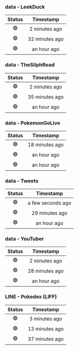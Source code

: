 ### data - LeekDuck
| Status | Timestamp |
|:------:|:---------:|
| 🟢 | 2 minutes ago |
| 🟢 | 32 minutes ago |
| 🟢 | an hour ago |

### data - TheSilphRoad
| Status | Timestamp |
|:------:|:---------:|
| 🟢 | 2 minutes ago |
| 🟢 | 35 minutes ago |
| 🟢 | an hour ago |

### data - PokemonGoLive
| Status | Timestamp |
|:------:|:---------:|
| 🟢 | 18 minutes ago |
| 🟢 | an hour ago |
| 🟢 | an hour ago |

### data - Tweets
| Status | Timestamp |
|:------:|:---------:|
| 🟢 | a few seconds ago |
| 🟢 | 29 minutes ago |
| 🟢 | an hour ago |

### data - YouTuber
| Status | Timestamp |
|:------:|:---------:|
| 🟢 | 2 minutes ago |
| 🟢 | 28 minutes ago |
| 🟢 | an hour ago |

### LINE - Pokedex (LIFF)
| Status | Timestamp |
|:------:|:---------:|
| 🟢 | 3 minutes ago |
| 🟢 | 13 minutes ago |
| 🟢 | 37 minutes ago |

